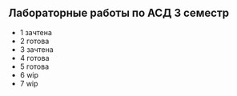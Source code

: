## Лабораторные работы по АСД 3 семестр

- 1 зачтена
- 2 готова
- 3 зачтена
- 4 готова
- 5 готова
- 6 wip
- 7 wip
